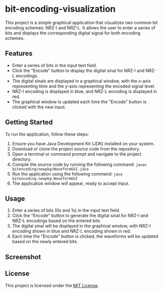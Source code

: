 # bit-encoding-visualization
This project is a simple graphical application that visualizes two common bit encoding schemes: NRZ-I and NRZ-L. It allows the user to enter a series of bits and displays the corresponding digital signal for both encoding schemes.

## Features

- Enter a series of bits in the input text field.
- Click the "Encode" button to display the digital sinal for NRZ-I and NRZ-L encodings.
- The digital sinals are displayed in a graphical window, with the x-axis representing time and the y-axis representing the encoded signal level.
- NRZ-I encoding is displayed in blue, and NRZ-L encoding is displayed in red.
- The graphical window is updated each time the "Encode" button is clicked with the new input.

## Getting Started

To run the application, follow these steps:

1. Ensure you have Java Development Kit (JDK) installed on your system.
2. Download or clone the project source code from the repository.
3. Open a terminal or command prompt and navigate to the project directory.
4. Compile the source code by running the following command:
   ``
   javac bitencoding/newpkg/WaveformGUI.java
   ``
5. Run the application using the following command:
   ``
   java bitencoding.newpkg.WaveformGUI
   ``
6. The application window will appear, ready to accept input.

## Usage

1. Enter a series of bits (0s and 1s) in the input text field.
2. Click the "Encode" button to generate the digital sinal for NRZ-I and NRZ-L encodings based on the entered bits.
3. The digital sinal will be displayed in the graphical window, with NRZ-I encoding shown in blue and NRZ-L encoding shown in red.
4. Each time the "Encode" button is clicked, the waveforms will be updated based on the newly entered bits.

## Screenshot


## License

This project is licensed under the [MIT License](LICENSE).
